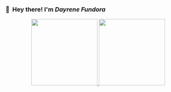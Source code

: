 ### 👋 &nbsp;Hey there! I'm *Dayrene Fundora*

<p align="center">
    <a href="https://github.com/dayfundora">
    	<img height="180em" src="https://github-readme-stats-eight-theta.vercel.app/api?username=dayfundora&show_icons=true&include_all_commits=true&theme=algolia&count_private=true"/>
    	<img height="180em" src="https://github-readme-stats-eight-theta.vercel.app/api/top-langs/?username=dayfundora&layout=compact&langs_count=8&theme=algolia"/>
    </a>
</p>

